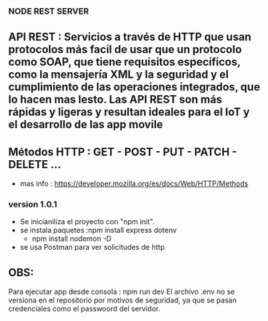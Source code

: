 ### NODE REST SERVER
## API REST : Servicios a través de HTTP que usan protocolos más facil de usar que un protocolo como SOAP, que tiene requisitos específicos, como la mensajería XML y la seguridad y el cumplimiento de las operaciones integrados, que lo hacen mas lesto. Las API REST son más rápidas y ligeras y resultan ideales para el IoT y el desarrollo de las app movile
## Métodos HTTP : GET - POST - PUT - PATCH - DELETE ...
 * mas info : https://developer.mozilla.org/es/docs/Web/HTTP/Methods
### version 1.0.1
 * Se inicianiliza el proyecto con "npm init".
 * se instala paquetes :npm install express dotenv 
    * npm install nodemon -D
 * se usa Postman para ver solicitudes de http

## OBS:
Para ejecutar app desde consola : npm run dev
El archivo .env no se versiona en el repositorio por motivos de seguridad, ya que se pasan credenciales como el passwoord del servidor.